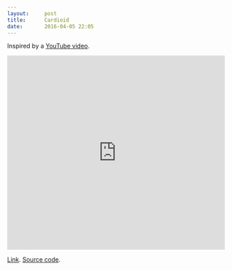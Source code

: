 ```yaml
---
layout:     post
title:      Cardioid
date:       2016-04-05 22:05
---
```


Inspired by a [YouTube video](https://www.youtube.com/watch?v=qhbuKbxJsk8).

<iframe
  frameborder="0"
  style="width:100%;height:450px"
  src="http://gbrlgrct.com/gists/cc5ea4bf19838a41e527/cardiod.html"
  allowfullscreen>
</iframe>

[Link](http://gbrlgrct.com/gists/cc5ea4bf19838a41e527/cardiod.html).
[Source code](https://gist.github.com/Garciat/cc5ea4bf19838a41e527).

